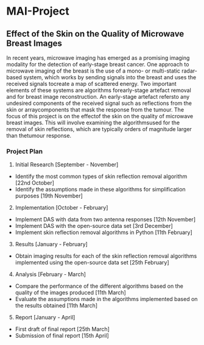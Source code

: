 # MAI-Project
## Effect of the Skin on the Quality of Microwave Breast Images
In recent years, microwave imaging has emerged as a promising imaging modality for the detection of early-stage breast cancer. One approach to microwave imaging of the breast is the use of a mono- or multi-static radar-based system, which works by sending signals into the breast and uses the received signals tocreate a map of scattered energy. Two important elements of these systems are algorithms forearly-stage artefact removal and for breast image reconstruction. An early-stage artefact refersto any undesired components of the received signal such as reflections from the skin or arraycomponents that mask the response from the tumour. The focus of this project is on the effectof the skin on the quality of microwave breast images. This will involve examining the algorithmsused for the removal of skin reflections, which are typically orders of magnitude larger than thetumour response.

### Project Plan
1. Initial Research [September - November]
* Identify the most common types of skin reflection removal algorithm [22nd October]
* Identify the assumptions made in these algorithms for simplification purposes [19th November]  
2. Implementation [October - February]
* Implement DAS with data from two antenna responses [12th November]
* Implement DAS with the open-source data set [3rd December]
* Implement skin reflection removal algorithms in Python [11th February]
3. Results [January - February]
* Obtain imaging results for each of the skin reflection removal algorithms implemented using the open-source data set [25th February]
4. Analysis [February - March]
* Compare the performance of the different algorithms based on the quality of the images produced [11th March]
* Evaluate the assumptions made in the algorithms implemented based on the results obtained [11th March]
5. Report [January - April]
* First draft of final report [25th March]
* Submission of final report [15th April]
